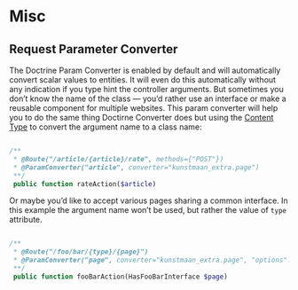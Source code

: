 # Misc

## Request Parameter Converter

The Doctrine Param Converter is enabled by default and will automatically convert scalar values to entities. It will even do this automatically without any indication if you type hint the controller arguments. But sometimes you don’t know the name of the class — you’d rather use an interface or make a reusable component for multiple websites. This param converter will help you to do the same thing Doctirne Converter does but using the [Content Type](content-type.md) to convert the argument name to a class name:

```php

/**
 * @Route("/article/{article}/rate", methods={"POST"})
 * @ParamConverter("article", converter="kunstmaan_extra.page")
 **/
 public function rateAction($article)
 ```
 
Or maybe you’d like to accept various pages sharing a common interface. In this example the argument name won’t be used, but rather the value of `type` attribute.
 
```php

/**
 * @Route("/foo/bar/{type}/{page}")
 * @ParamConverter("page", converter="kunstmaan_extra.page", "options": { "type_field": "type" })
 **/
 public function fooBarAction(HasFooBarInterface $page)
 ```